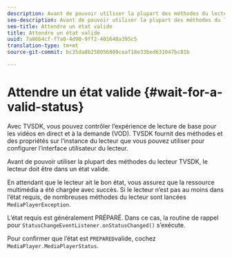 ```yaml
---
description: Avant de pouvoir utiliser la plupart des méthodes du lecteur TVSDK, le lecteur doit être dans un état valide.
seo-description: Avant de pouvoir utiliser la plupart des méthodes du lecteur TVSDK, le lecteur doit être dans un état valide.
seo-title: Attendre un état valide
title: Attendre un état valide
uuid: 7a86b4cf-f7a0-4d90-9ff2-401640a395c5
translation-type: tm+mt
source-git-commit: bc35da8b258056809ceaf18e33bed631047bc81b

---
```



# Attendre un état valide {#wait-for-a-valid-status}

Avec TVSDK, vous pouvez contrôler l’expérience de lecture de base pour les vidéos en direct et à la demande (VOD). TVSDK fournit des méthodes et des propriétés sur l’instance du lecteur que vous pouvez utiliser pour configurer l’interface utilisateur du lecteur.

Avant de pouvoir utiliser la plupart des méthodes du lecteur TVSDK, le lecteur doit être dans un état valide.

En attendant que le lecteur ait le bon état, vous assurez que la ressource multimédia a été chargée avec succès. Si le lecteur n’est pas au moins dans l’état requis, de nombreuses méthodes du lecteur sont lancées `MediaPlayerException`.

L’état requis est généralement PRÉPARÉ. Dans ce cas, la routine de rappel pour `StatusChangeEventListener.onStatusChanged()` s’exécute.

Pour confirmer que l’état est `PREPARED`valide, cochez `MediaPlayer.MediaPlayerStatus`.